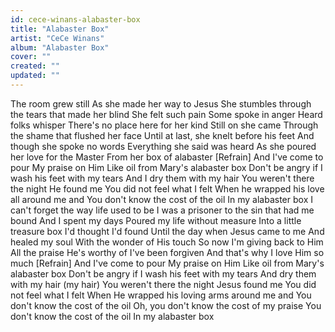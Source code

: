 ```yaml
---
id: cece-winans-alabaster-box
title: "Alabaster Box"
artist: "CeCe Winans"
album: "Alabaster Box"
cover: ""
created: ""
updated: ""
---
```


The room grew still
As she made her way to Jesus
She stumbles through the tears that made her blind
She felt such pain
Some spoke in anger
Heard folks whisper
There's no place here for her kind
Still on she came
Through the shame that flushed her face
Until at last, she knelt before his feet
And though she spoke no words
Everything she said was heard
As she poured her love for the Master
From her box of alabaster
[Refrain]
And I've come to pour
My praise on Him
Like oil from Mary's alabaster box
Don't be angry if I wash his feet with my tears
And I dry them with my hair
You weren't there the night He found me
You did not feel what I felt
When he wrapped his love all around me and
You don't know the cost of the oil
In my alabaster box
I can't forget the way life used to be
I was a prisoner to the sin that had me bound
And I spent my days 
Poured my life without measure
Into a little treasure box
I'd thought I'd found
Until the day when Jesus came to me
And healed my soul
With the wonder of His touch
So now I'm giving back to Him
All the praise He's worthy of
I've been forgiven 
And that's why
I love Him so much
[Refrain]
And I've come to pour
My praise on Him
Like oil from Mary's alabaster box
Don't be angry if I wash his feet with my tears
And dry them with my hair (my hair)
You weren't there the night Jesus found me
You did not feel what I felt 
When He wrapped his loving arms around me and
You don't know the cost of the oil
Oh, you don't know the cost of my praise
You don't know the cost of the oil
In my alabaster box
